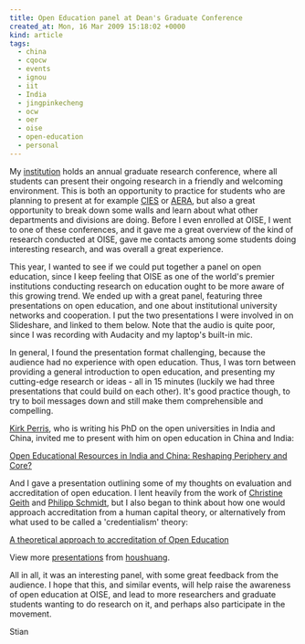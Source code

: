 ```yaml
---
title: Open Education panel at Dean's Graduate Conference
created_at: Mon, 16 Mar 2009 15:18:02 +0000
kind: article
tags:
  - china
  - cqocw
  - events
  - ignou
  - iit
  - India
  - jingpinkecheng
  - ocw
  - oer
  - oise
  - open-education
  - personal
---
```


My [institution](http://www.oise.utoronto.ca) holds an annual graduate
research conference, where all students can present their ongoing
research in a friendly and welcoming environment. This is both an
opportunity to practice for students who are planning to present at for
example [CIES](http://www.tc.edu/cies2009/) or
[AERA](http://www.aera.net/Default.aspx?id=5348), but also a great
opportunity to break down some walls and learn about what other
departments and divisions are doing. Before I even enrolled at OISE, I
went to one of these conferences, and it gave me a great overview of the
kind of research conducted at OISE, gave me contacts among some students
doing interesting research, and was overall a great experience.

This year, I wanted to see if we could put together a panel on open
education, since I keep feeling that OISE as one of the world's premier
institutions conducting research on education ought to be more aware of
this growing trend. We ended up with a great panel, featuring three
presentations on open education, and one about institutional university
networks and cooperation. I put the two presentations I were involved in
on Slideshare, and linked to them below. Note that the audio is quite
poor, since I was recording with Audacity and my laptop's built-in mic.

In general, I found the presentation format challenging, because the
audience had no experience with open education. Thus, I was torn between
providing a general introduction to open education, and presenting my
cutting-edge research or ideas - all in 15 minutes (luckily we had three
presentations that could build on each other). It's good practice
though, to try to boil messages down and still make them comprehensible
and compelling.

[Kirk
Perris](http://cide.oise.utoronto.ca/people/profile_expanded.php?sID=4135),
who is writing his PhD on the open universities in India and China,
invited me to present with him on open education in China and India:

[Open Educational Resources in India and China: Reshaping Periphery and
Core?](http://www.slideshare.net/houshuang/open-educational-resources-in-india-and-china-reshaping-periphery-and-core?type=powerpoint "Open Educational Resources in India and China: Reshaping Periphery and Core?")

And I gave a presentation outlining some of my thoughts on evaluation
and accreditation of open education. I lent heavily from the work of
[Christine Geith](http://www.wikieducator.org/User:Cgeith) and [Philipp
Schmidt](http://www.merit.unu.edu/about/profile.php?id=577), but I also
began to think about how one would approach accreditation from a human
capital theory, or alternatively from what used to be called a
'credentialism' theory:

[A theoretical approach to accreditation of Open
Education](http://www.slideshare.net/houshuang/a-theoretical-approach-to-accreditation-of-open-education?type=presentation "A theoretical approach to accreditation of Open Education")

View more [presentations](http://www.slideshare.net/) from
[houshuang](http://www.slideshare.net/houshuang).

All in all, it was an interesting panel, with some great feedback from
the audience. I hope that this, and similar events, will help raise the
awareness of open education at OISE, and lead to more researchers and
graduate students wanting to do research on it, and perhaps also
participate in the movement.

Stian
